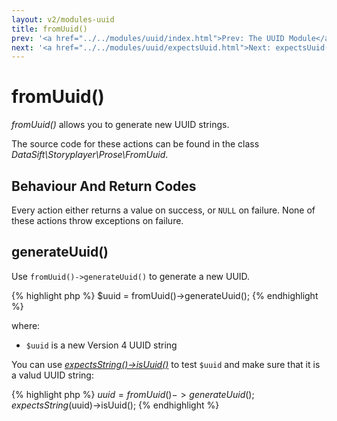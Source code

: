 ```yaml
---
layout: v2/modules-uuid
title: fromUuid()
prev: '<a href="../../modules/uuid/index.html">Prev: The UUID Module</a>'
next: '<a href="../../modules/uuid/expectsUuid.html">Next: expectsUuid()</a>'
---
```


# fromUuid()

_fromUuid()_ allows you to generate new UUID strings.

The source code for these actions can be found in the class _DataSift\Storyplayer\Prose\FromUuid_.

## Behaviour And Return Codes

Every action either returns a value on success, or `NULL` on failure.  None of these actions throw exceptions on failure.

## generateUuid()

Use `fromUuid()->generateUuid()` to generate a new UUID.

{% highlight php %}
$uuid = fromUuid()->generateUuid();
{% endhighlight %}

where:

* `$uuid` is a new Version 4 UUID string

You can use _[expectsString()->isUuid()](../assertions/assertsString.html#isuuid)_ to test `$uuid` and make sure that it is a valud UUID string:

{% highlight php %}
$uuid = fromUuid()->generateUuid();
expectsString($uuid)->isUuid();
{% endhighlight %}